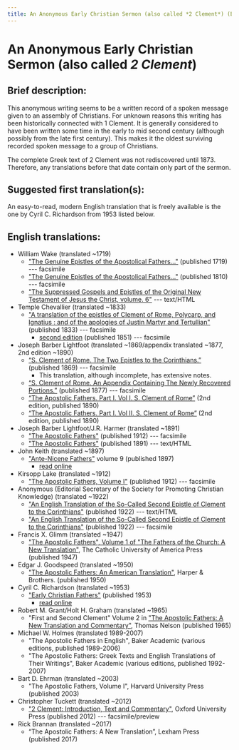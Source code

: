 ```yaml
---
title: An Anonymous Early Christian Sermon (also called *2 Clement*) (English translations)
---
```


# An Anonymous Early Christian Sermon (also called *2 Clement*)

## Brief description:

This anonymous writing seems to be a written record of a spoken message given to an assembly of Christians. For unknown reasons this writing has been historically connected with 1 Clement. It is generally considered to have been written some time in the early to mid second century (although possibly from the late first century). This makes it the oldest surviving recorded spoken message to a group of Christians.

The complete Greek text of 2 Clement was not rediscovered until 1873. Therefore, any translations before that date contain only part of the sermon.

## Suggested first translation(s):

An easy-to-read, modern English translation that is freely available is the one by Cyril C. Richardson from 1953 listed below.

## English translations:
* William Wake (translated ~1719)
  * ["The Genuine Epistles of the Apostolical Fathers..."](https://archive.org/details/genuineepistleso1719wake) (published 1719) --- facsimile
  * ["The Genuine Epistles of the Apostolical Fathers..."](https://archive.org/details/genuineepistleso01wake) (published 1810) --- facsimile
  * ["The Suppressed Gospels and Epistles of the Original New Testament of Jesus the Christ, volume. 6"](http://www.gutenberg.org/ebooks/6512) --- text/HTML
* Temple Chevallier (translated ~1833)
  * ["A translation of the epistles of Clement of Rome, Polycarp, and Ignatius : and of the apologies of Justin Martyr and Tertullian"](https://archive.org/details/ATranslationOfTheEpistlesOfClement) (published 1833) --- facsimile
    * [second edition](https://archive.org/details/translationofepi00chev) (published 1851) --- facsimile
* Joseph Barber Lightfoot (translated ~1869/appendix translated ~1877, 2nd edition ~1890)
  * [“S. Clement of Rome. The Two Epistles to the Corinthians.”](https://archive.org/details/twoepistlestocor00clem) (published 1869) --- facsimile
    * This translation, although incomplete, has extensive notes.
  * [“S. Clement of Rome. An Appendix Containing The Newly Recovered Portions.”](https://archive.org/details/SClementOfRomeV2) (published 1877) --- facsimile
  * [“The Apostolic Fathers. Part I. Vol I. S. Clement of Rome”](https://archive.org/details/apostolicfathers0101clem) (2nd edition, published 1890)
  * [“The Apostolic Fathers. Part I. Vol II. S. Clement of Rome”](https://archive.org/details/p1apostolicfathe02clemuoft) (2nd edition, published 1890)
* Joseph Barber Lightfoot/J.R. Harmer (translated ~1891)
  * ["The Apostolic Fathers"](https://archive.org/details/a590752000clemuoft) (published 1912) --- facsimile
  * ["The Apostolic Fathers"](http://www.katapi.org.uk/ApostolicFathers/ApFathers-Contents.html) (published 1891) --- text/HTML
* John Keith (translated ~1897)
  * ["Ante-Nicene Fathers"](anf.html) volume 9 (published 1897)
    * [read online](http://www.ccel.org/ccel/schaff/anf09.xii.v.html)
* Kirsopp Lake (translated ~1912)
  * ["The Apostolic Fathers, Volume I"](https://archive.org/details/apostolicfathers01lake) (published 1912) --- facsimile
* Anonymous (Editorial Secretary of the Society for Promoting Christian Knowledge) (translated ~1922)
  * ["An English Translation of the So-Called Second Epistle of Clement to the Corinthians"](2clement-spck.html) (published 1922) --- text/HTML
  * ["An English Translation of the So-Called Second Epistle of Clement to the Corinthians"](https://archive.org/details/2clement-spck) (published 1922) --- facsimile
* Francis X. Glimm (translated ~1947)
  * ["The Apostolic Fathers", Volume 1 of "The Fathers of the Church: A New Translation"](https://archive.org/details/in.ernet.dli.2015.58476), The Catholic University of America Press (published 1947)
* Edgar J. Goodspeed (translated ~1950)
  * ["The Apostolic Fathers: An American Translation"](goodspeedapostolicfathers.html), Harper & Brothers. (published 1950)
* Cyril C. Richardson (translated ~1953)
  * ["Early Christian Fathers"](ecf.html) (published 1953)
    * [read online](http://www.ccel.org/ccel/richardson/fathers.ix.html)
* Robert M. Grant/Holt H. Graham (translated ~1965)
  * "First and Second Clement" Volume 2 in ["The Apostolic Fathers: A New Translation and Commentary"](apostolicfathersnewtranslationandcommentary.html), Thomas Nelson (published 1965)
* Michael W. Holmes (translated 1989-2007)
  * "The Apostolic Fathers in English", Baker Academic (various editions, published 1989-2006)
  * "The Apostolic Fathers: Greek Texts and English Translations of Their Writings", Baker Academic (various editions, published 1992-2007)
* Bart D. Ehrman (translated ~2003)
  * "The Apostolic Fathers, Volume I", Harvard University Press (published 2003)
* Christopher Tuckett (translated ~2012)
  * ["2 Clement: Introduction, Text and Commentary"](https://books.google.com/books?id=TE4-T4XE-CkC), Oxford University Press (published 2012) --- facsimile/preview
* Rick Brannan (translated ~2017)
  * “The Apostolic Fathers: A New Translation”, Lexham Press (published 2017)
